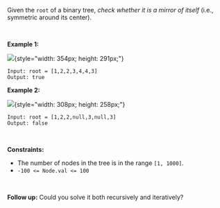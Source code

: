 Given the `root` of a binary tree, *check whether it is a mirror of
itself* (i.e., symmetric around its center).

 

**Example 1:**

![](https://assets.leetcode.com/uploads/2021/02/19/symtree1.jpg){style="width: 354px; height: 291px;"}

    Input: root = [1,2,2,3,4,4,3]
    Output: true

**Example 2:**

![](https://assets.leetcode.com/uploads/2021/02/19/symtree2.jpg){style="width: 308px; height: 258px;"}

    Input: root = [1,2,2,null,3,null,3]
    Output: false

 

**Constraints:**

-   The number of nodes in the tree is in the range `[1, 1000]`.
-   `-100 <= Node.val <= 100`

 

**Follow up:** Could you solve it both recursively and iteratively?
